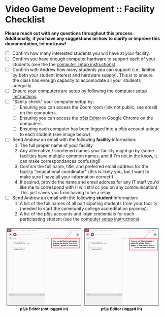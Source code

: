 # Video Game Development :: Facility Checklist

**Please reach out with any questions throughout this process. Additionally, if you have any suggestions on how to clarify or improve this documentation, let me know!**

- [ ] Confirm how many interested students you will have at your facility.
- [ ] Confirm you have enough computer hardware to support each of your students (see the the [computer setup instructions](./computer-setup.md)).
- [ ] Confirm with Andrew how many students you can support (i.e., limited by both your student interest and hardware supply). This is to ensure the class has enough capacity to accomodate all your students adequitly.
- [ ] Ensure your computers are setup by following the [computer setup instructions](./computer-setup.md).
- [ ] "Sanity check" your computer setup by:
    - [ ] Ensuring you can access the Zoom room (link not public, see email) on the computers.
    - [ ] Ensuring you can access the [p5js Editor](https://editor.p5js.org/) in Google Chrome on the computers.
    - [ ] Ensuring each computer has been logged into a p5js account unique to each student (see image below).
- [ ] Send Andrew an email with the following **facility** information:
    1. The full proper name of your facility
    2. Any alternative / shortened names your facility might go by (some facilities have multiple common names, and if I'm not in the know, it can make correspondances confusing!)
    3. Confirm the full name, title, and preferred email address for the facility "educational coordinator" (this is likely you, but I want to make sure I have all your information correct!).
    4. If desired, provide the name and email address for any IT staff you'd like me to correspond with (I will still cc you on any communication). This just saves you from having to be a relay.
- [ ] Send Andrew an email with the following **student** information:
    1. A list of the full names of all participating students from your facility (needed to start the community college accreditation process).
    2. A list of the p5js accounts and login credentials for each participating student (see the [computer setup instructions](./computer-setup.md))

![](../../../imgs/logged-in-vs-not-logged-in.png)